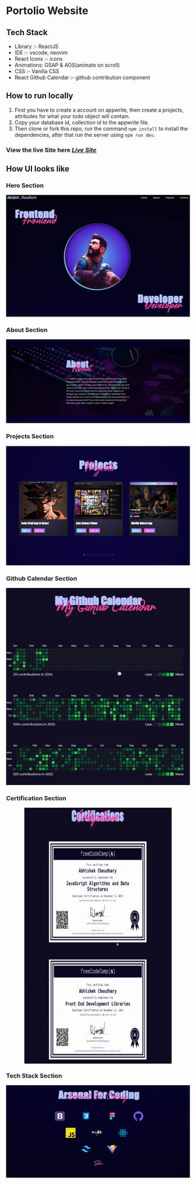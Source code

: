 # Portolio Website

## Tech Stack

- Library :- ReactJS
- IDE :- vscode, neovim
- React Icons :- icons
- Animations: GSAP & AOS(animate on scroll)
- CSS :- Vanilla CSS
- React Github Calendar :- github contribution component

## How to run locally

1. First you have to create a account on appwrite, then create a projects, attributes for what your todo object will contain.
2. Copy your database id, collection id to the appwrite file.
3. Then clone or fork this repo, run the command `npm install` to install the dependencies, after that run the server using `npm run dev`.

### View the live Site here <ins>_[Live Site](https://abhishek-choudhary-portfolio-nu.vercel.app)_</ins>

## How UI looks like

### Hero Section

![Hero Section](./public/website/main-section.png)

### About Section

![About Section](./public/website/about-section.png)

### Projects Section

![Projects Section](./public/website/projects-section.png)

### Github Calendar Section

![Github Calendar Section](./public/website/github-calendar.png)

### Certification Section

<!-- ![Certification Section](./public/website/certifications.png) -->

<div style="width: 80%; display: flex; justify-content: center; margin-left: auto; margin-right: auto">
        <img width="auto" height="700" src="./public/website/certifications.png" alt="certifications" />
</div>

### Tech Stack Section

<div style="margin-left: auto; margin-right: auto">
    <img style="margin-left: auto; margin-right: auto" src="./public/website/arsenal-section.png" alt="Tech Stack"></img>
</div>
